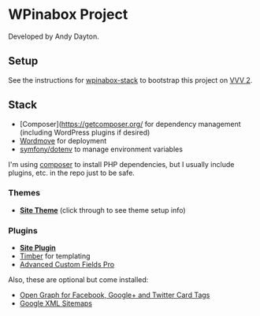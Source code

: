 WPinabox Project
==========================

Developed by Andy Dayton.

Setup
------

See the instructions for [wpinabox-stack](https://github.com/andyinabox/wpinabox-stack) to bootstrap this project on [VVV 2](https://github.com/Varying-Vagrant-Vagrants/VVV).


Stack
------------

* [Composer](https://getcomposer.org/ for dependency management (including WordPress plugins if desired)
* [Wordmove](https://github.com/welaika/wordmove) for deployment
* [symfony/dotenv](https://github.com/symfony/dotenv) to manage environment variables

I'm using [composer](https://getcomposer.org/) to install PHP dependencies, but I usually include plugins, etc. in the repo just to be safe.

### Themes

* [**Site Theme**](wp-content/themes/wpinabox-theme/) (click through to see theme setup info)

### Plugins

* [**Site Plugin**](wp-content/plugins/wpinabox-plugin/)
* [Timber](https://github.com/timber/timber) for templating
* [Advanced Custom Fields Pro](https://www.advancedcustomfields.com/pro/)

Also, these are optional but come installed:

* [Open Graph for Facebook, Google+ and Twitter Card Tags](https://wordpress.org/plugins/wonderm00ns-simple-facebook-open-graph-tags/)
* [Google XML Sitemaps](https://wordpress.org/plugins/google-sitemap-generator/)
